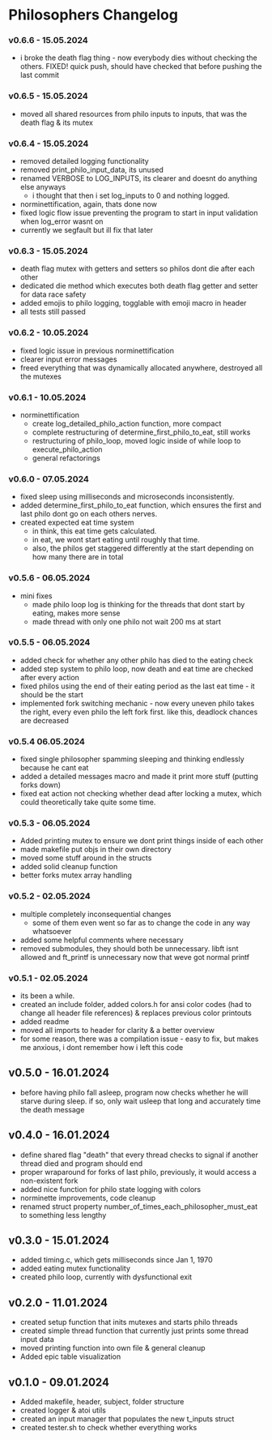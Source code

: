 # Philosophers Changelog

### v0.6.6 - 15.05.2024
- i broke the death flag thing - now everybody dies without checking the others. FIXED! quick push, should have checked that before pushing the last commit

### v0.6.5 - 15.05.2024
- moved all shared resources from philo inputs to inputs, that was the death flag & its mutex

### v0.6.4 - 15.05.2024
- removed detailed logging functionality
- removed print_philo_input_data, its unused
- renamed VERBOSE to LOG_INPUTS, its clearer and doesnt do anything else anyways
	- i thought that then i set log_inputs to 0 and nothing logged. 
- norminettification, again, thats done now
- fixed logic flow issue preventing the program to start in input validation when log_error wasnt on
- currently we segfault but ill fix that later

### v0.6.3 - 15.05.2024
- death flag mutex with getters and setters so philos dont die after each other
- dedicated die method which executes both death flag getter and setter for data race safety
- added emojis to philo logging, togglable with emoji macro in header
- all tests still passed

### v0.6.2 - 10.05.2024
- fixed logic issue in previous norminettification
- clearer input error messages
- freed everything that was dynamically allocated anywhere, destroyed all the mutexes

### v0.6.1 - 10.05.2024
- norminettification
	- create log_detailed_philo_action function, more compact
	- complete restructuring of determine_first_philo_to_eat, still works
	- restructuring of philo_loop, moved logic inside of while loop to execute_philo_action
	- general refactorings

### v0.6.0 - 07.05.2024
- fixed sleep using milliseconds and microseconds inconsistently.
- added determine_first_philo_to_eat function, which ensures the first and last philo dont go on each others nerves.
- created expected eat time system
	- in think, this eat time gets calculated.
	- in eat, we wont start eating until roughly that time.
	- also, the philos get staggered differently at the start depending on how many there are in total

### v0.5.6 - 06.05.2024
- mini fixes
	- made philo loop log is thinking for the threads that dont start by eating, makes more sense
	- made thread with only one philo not wait 200 ms at start

### v0.5.5 - 06.05.2024
- added check for whether any other philo has died to the eating check
- added step system to philo loop, now death and eat time are checked after every action
- fixed philos using the end of their eating period as the last eat time - it should be the start
- implemented fork switching mechanic - now every uneven philo takes the right, every even philo the left fork first. like this, deadlock chances are decreased

### v0.5.4 06.05.2024
- fixed single philosopher spamming sleeping and thinking endlessly because he cant eat
- added a detailed messages macro and made it print more stuff (putting forks down)
- fixed eat action not checking whether dead after locking a mutex, which could theoretically take quite some time.

### v0.5.3 - 06.05.2024
- Added printing mutex to ensure we dont print things inside of each other
- made makefile put objs in their own directory
- moved some stuff around in the structs
- added solid cleanup function
- better forks mutex array handling

### v0.5.2 - 02.05.2024
- multiple completely inconsequential changes
	- some of them even went so far as to change the code in any way whatsoever
- added some helpful comments where necessary
- removed submodules, they should both be unnecessary. libft isnt allowed and ft_printf is unnecessary now that weve got normal printf

### v0.5.1 - 02.05.2024
- its been a while.
- created an include folder, added colors.h for ansi color codes (had to change all header file references) & replaces previous color printouts
- added readme
- moved all imports to header for clarity & a better overview
- for some reason, there was a compilation issue - easy to fix, but makes me anxious, i dont remember how i left this code

## v0.5.0 - 16.01.2024
- before having philo fall asleep, program now checks whether he will starve during sleep. if so, only wait usleep that long and accurately time the death message

## v0.4.0 - 16.01.2024
- define shared flag "death" that every thread checks to signal if another thread
	died and program should end
- proper wraparound for forks of last philo, previously, it would access a non-existent fork
- added nice function for philo state logging with colors
- norminette improvements, code cleanup
- renamed struct property number_of_times_each_philosopher_must_eat to something less lengthy

## v0.3.0 - 15.01.2024
- added timing.c, which gets milliseconds since Jan 1, 1970
- added eating mutex functionality
- created philo loop, currently with dysfunctional exit

## v0.2.0 - 11.01.2024
- created setup function that inits mutexes and starts philo threads
- created simple thread function that currently just prints some thread input data
- moved printing function into own file & general cleanup
- Added epic table visualization

## v0.1.0 - 09.01.2024
- Added makefile, header, subject, folder structure
- created logger & atoi utils
- created an input manager that populates the new t_inputs struct
- created tester.sh to check whether everything works